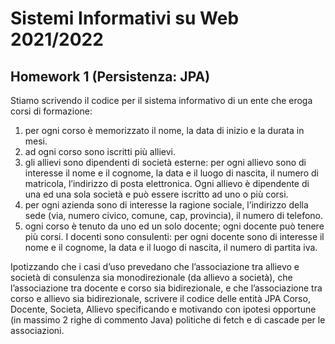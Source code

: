 

# Sistemi Informativi su Web 2021/2022
## Homework 1 (Persistenza: JPA)
Stiamo scrivendo il codice per il sistema informativo di un ente che eroga corsi di formazione:

  1) per ogni corso è memorizzato il nome, la data di inizio e la durata in mesi.
  2) ad ogni corso sono iscritti più allievi. 
  3) gli allievi sono dipendenti di società esterne: per ogni allievo sono di interesse il nome e il cognome, la data e il luogo di nascita, il numero di        matricola, l’indirizzo di posta elettronica. Ogni allievo è dipendente di una ed una sola società e può essere iscritto ad uno o più corsi. 
  4) per ogni azienda sono di interesse la ragione sociale, l’indirizzo della sede (via, numero civico, comune, cap, provincia), il numero di telefono.
  5) ogni corso è tenuto da uno ed un solo docente; ogni docente può tenere più corsi. I docenti sono consulenti: per ogni docente sono di interesse il          nome e il cognome, la data e il luogo di nascita, il numero di partita iva.
 
Ipotizzando che i casi d’uso prevedano che l’associazione tra allievo e società di consulenza sia monodirezionale (da allievo a società), che l’associazione tra docente e corso sia bidirezionale, e che l’associazione tra corso e allievo sia bidirezionale, scrivere il codice delle entità JPA Corso, Docente, Societa, Allievo specificando e motivando con ipotesi opportune (in massimo 2 righe di commento Java) politiche di fetch e di cascade per le associazioni.

